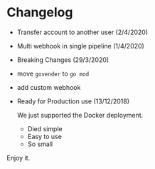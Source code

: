 # Changelog

- Transfer account to another user (2/4/2020)

- Multi webhook in single pipeline (1/4/2020)

- Breaking Changes (29/3/2020)

 - move `govender` to `go mod`

 - add custom webhook

- Ready for Production use (13/12/2018)

    We just supported the Docker deployment.

    - Died simple
    - Easy to use
    - So small

Enjoy it.

